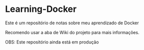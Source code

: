 # Learning-Docker
Este é um repositório de notas sobre meu aprendizado de Docker

Recomendo usar a aba de Wiki do projeto para mais informações.

OBS: Este repositório ainda está em produção
